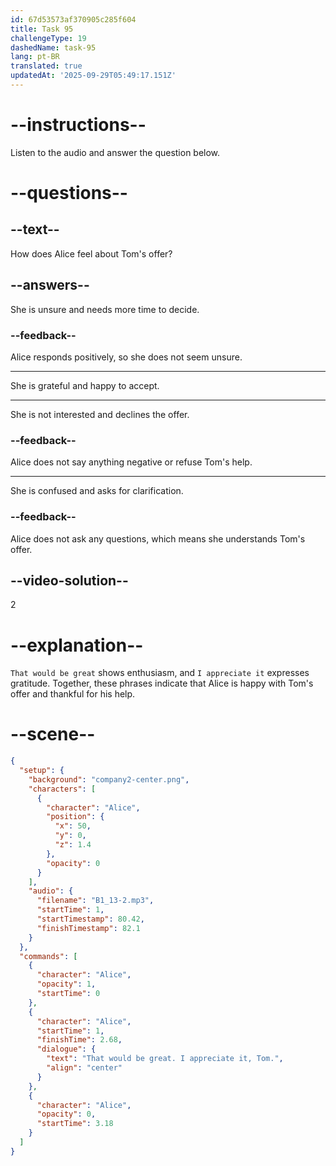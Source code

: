 ```yaml
---
id: 67d53573af370905c285f604
title: Task 95
challengeType: 19
dashedName: task-95
lang: pt-BR
translated: true
updatedAt: '2025-09-29T05:49:17.151Z'
---
```


<!-- (Audio) Alice: That would be great. I appreciate it, Tom. -->

# --instructions--

Listen to the audio and answer the question below.  

# --questions--

## --text--

How does Alice feel about Tom's offer?  

## --answers--  

She is unsure and needs more time to decide.  

### --feedback--  

Alice responds positively, so she does not seem unsure.  

---  

She is grateful and happy to accept.  

---  

She is not interested and declines the offer.  

### --feedback--  

Alice does not say anything negative or refuse Tom's help.  

---  

She is confused and asks for clarification.  

### --feedback--  

Alice does not ask any questions, which means she understands Tom's offer.  

## --video-solution--  

2  

# --explanation--  

`That would be great` shows enthusiasm, and `I appreciate it` expresses gratitude. Together, these phrases indicate that Alice is happy with Tom's offer and thankful for his help.  

# --scene--

```json
{
  "setup": {
    "background": "company2-center.png",
    "characters": [
      {
        "character": "Alice",
        "position": {
          "x": 50,
          "y": 0,
          "z": 1.4
        },
        "opacity": 0
      }
    ],
    "audio": {
      "filename": "B1_13-2.mp3",
      "startTime": 1,
      "startTimestamp": 80.42,
      "finishTimestamp": 82.1
    }
  },
  "commands": [
    {
      "character": "Alice",
      "opacity": 1,
      "startTime": 0
    },
    {
      "character": "Alice",
      "startTime": 1,
      "finishTime": 2.68,
      "dialogue": {
        "text": "That would be great. I appreciate it, Tom.",
        "align": "center"
      }
    },
    {
      "character": "Alice",
      "opacity": 0,
      "startTime": 3.18
    }
  ]
}
```
